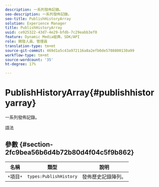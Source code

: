 ```yaml
---
description: 一系列發佈記錄。
seo-description: 一系列發佈記錄。
seo-title: PublishHistoryArray
solution: Experience Manager
title: PublishHistoryArray
uuid: ce925322-43d7-4e29-bfdb-7c29eabb3ef0
feature: Dynamic Media經典，SDK/API
role: 開發人員、管理員
translation-type: tm+mt
source-git-commit: 469d1a5c43a972116a8a2efb0de5708800130a99
workflow-type: tm+mt
source-wordcount: '35'
ht-degree: 17%

---
```



# PublishHistoryArray{#publishhistoryarray}

一系列發佈記錄。

語法

## 參數 {#section-2fc9bea56b6d4b72b80d4f04c5f9b862}

| 名稱 | 類型 | 說明 |
|---|---|---|
| `*`項目`*` | `types:PublishHistory` | 發佈歷史記錄陣列。 |

